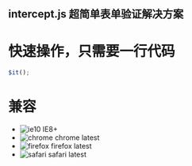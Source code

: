 
intercept.js  超简单表单验证解决方案
----------  
# 快速操作，只需要一行代码
```js
$it();
```
# 兼容
* ![ie10](http://ydrimg.oss-cn-hangzhou.aliyuncs.com/20140919111504913271952205.png) IE8+
* ![chrome](http://ydrimg.oss-cn-hangzhou.aliyuncs.com/20140919111534857215164833.png) chrome latest
* ![firefox](http://ydrimg.oss-cn-hangzhou.aliyuncs.com/20140919111545251609050667.png) firefox latest
* ![safari](http://ydrimg.oss-cn-hangzhou.aliyuncs.com/20140919191953088445180368.png) safari latest
